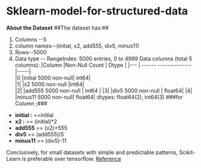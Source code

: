 # Sklearn-model-for-structured-data
**About the Dataset**
##The dataset has:##
1. Columns  --5
2. column names--(initial, x2, add555, div5, minus11)
3. Rows--5000
4. Data type --
RangeIndex: 5000 entries, 0 to 4999
Data columns (total 5 columns):
|Column |Non-Null Count | Dtype | 
|--- | ------ --------------|-----|  
|0   |initial  5000 non-null| int64|  
 |1|   |x2       5000 non-null   |int64|  
 |2|   |add555   5000 non-null  | int64 | 
 |3|   |div5    5000 non-null |  float64|
 |4|   |minus11  5000 non-null|   float64|
dtypes: float64(2), int64(3)
###for Column ;###
* **initial :** ==initial
* **x2 :** == (initial)*2
* **add555** == (x2)+555
* **div5** == (add555)/5
* **minus11** == (div5)-11

Conclusively, for small datasets with simple and predictable patterns, Scikit-Learn is preferable over tensorflow. [Reference](https://myscale.com/blog/scikit-learn-vs-tensorflow-choosing-right-tool-machine-learning/#:~:text=Scikit%2DLearn%20boasts%20a%20user,%2C%20images%2C%20and%20audio%20tensorflow.)
